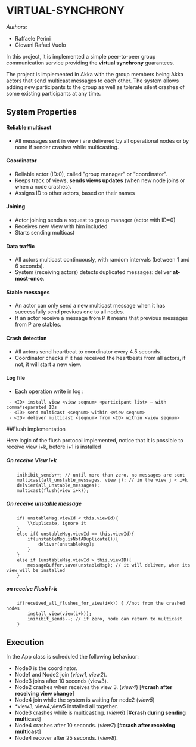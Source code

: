 # VIRTUAL-SYNCHRONY

*Authors*:
- Raffaele Perini
- Giovani Rafael Vuolo

In this project, it is implemented a simple peer-to-peer group communication service providing the **virtual synchrony** guarantees.

The project is implemented in Akka with the group members being Akka actors that send multicast messages to each other.  The system allows adding new participants to the group as well as tolerate silent crashes of some existing participants at any time.

## System Properties

#### Reliable multicast
* All messages sent in view i are delivered by all operational nodes or by none if sender crashes while multicasting.

#### Coordinator
* Reliable actor (ID:0), called "group manager" or "coordinator".
* Keeps track of views, **sends views updates** (when new node joins or when a node crashes).
* Assigns ID to other actors, based on their names

#### Joining 			
* Actor joining sends a request to group manager (actor with ID=0)
* Receives new View with him included
* Starts sending multicast

#### Data traffic
* All actors  multicast continuously, with random intervals  (between 1 and 6 seconds).
* System (receiving actors) detects duplicated messages: deliver **at-most-once**.

#### Stable messages
* An actor can only send a new multicast message when it has successfully send previuos one to all nodes.
* If an actor receive a message from P it means that previous messages from P are stables.

#### Crash detection
* All actors send heartbeat to coordinator every 4.5 seconds.
* Coordinator checks if it has received the heartbeats from all actors, if not, it will start a new view.

#### Log file
* Each operation write in log :

```
 - <ID> install view <view seqnum> <participant list> — with comma*separated IDs
 - <ID> send multicast <seqnum> within <view seqnum>
 - <ID> deliver multicast <seqnum> from <ID> within <view seqnum>  
```

##Flush implementation

Here logic of the flush protocol implemented, notice that it is possible to receive view i+k, before i+1 is installed

##### On receive View i+k

```
	inihibit_sends++; // until more than zero, no messages are sent
	multicast(all_unstable_messages, view j); // in the view j < i+k
	delvier(all_unstable_messages);
	multicast(flush(view i+k));
```

##### On receive unstable message

```
	if( unstableMsg.viewId < this.viewId){
		\\duplicate, ignore it
	}
	else if( unstableMsg.viewId == this.viewId){
		if(unstableMsg.isNotADuplicate()){
			deliver(unstableMsg);
		}
	} 
	else if (unstableMsg.viewId > this.viewID){
		messageBuffer.save(unstableMsg); // it will deliver, when its view will be installed
	}
```

##### on receive Flush i+k

```
	if(received_all_flushes_for_view(i+k)) { //not from the crashed nodes
		install_view(view(i+k));
		inihibit_sends--; // if zero, node can return to multicast
	}
```


## Execution

In the App class is scheduled the following behaviuor:

 *  Node0 is the coordinator.
 *  Node1 and Node2 join (*view1, view2*).
 *  Node3 joins after 10 seconds (view3).
 *  Node2 crashes when receives the view 3.  (*view4*) [#**crash after receiving view change**] 
 *  Node4 join while the system is waiting for node2 (*view5*)
 *  *view3, view4,view5 installed all together.
 *  Node3 crashes while is multicasting. (*view6*) [#**crash during sending multicast**] 
 *  Node4 crashes after 10 seconds. (*view7*) [#**crash after receiving multicast**]
 *  Node4 recover after 25 seconds. (*view8*).